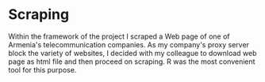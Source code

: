# Scraping
Within the framework of the project I scraped a Web page of one of Armenia's telecommunication companies.
As my company's proxy server block the variety of websites,
I decided with my colleague to download web page as html file and then proceed on scraping. 
R was the most convenient tool for this purpose.
